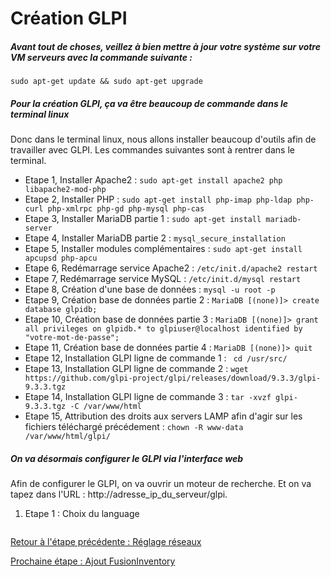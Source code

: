 # Création GLPI

##### Avant tout de choses, veillez à bien mettre à jour votre système sur votre VM serveurs avec la commande suivante :
```
sudo apt-get update && sudo apt-get upgrade
```

##### Pour la création GLPI, ça va être beaucoup de commande dans le terminal linux

Donc dans le terminal linux, nous allons installer beaucoup d'outils afin de travailler avec GLPI. Les commandes suivantes sont à rentrer dans le terminal.

* Etape 1, Installer Apache2 : ``` sudo apt-get install apache2 php libapache2-mod-php ```
* Etape 2, Installer PHP : ```sudo apt-get install php-imap php-ldap php-curl php-xmlrpc php-gd php-mysql php-cas ```
* Etape 3, Installer MariaDB partie 1 : ```sudo apt-get install mariadb-server```
* Etape 4, Installer MariaDB partie 2 : ```mysql_secure_installation```
* Etape 5, Installer modules complémentaires : ```sudo apt-get install apcupsd php-apcu```
* Etape 6, Redémarrage service Apache2 : ```/etc/init.d/apache2 restart```
* Etape 7, Redémarrage service MySQL : ```/etc/init.d/mysql restart```
* Etape 8, Création d'une base de données : ```mysql -u root -p```
* Etape 9, Création base de données partie 2 : ```MariaDB [(none)]> create database glpidb; ```
* Etape 10, Création base de données partie 3 : ```MariaDB [(none)]> grant all privileges on glpidb.* to glpiuser@localhost identified by "votre-mot-de-passe";```
* Etape 11, Création base de données partie 4 : ```MariaDB [(none)]> quit ``` 
* Etape 12, Installation GLPI ligne de commande 1 : ``` cd /usr/src/```
* Etape 13, Installation GLPI ligne de commande 2 : ```wget https://github.com/glpi-project/glpi/releases/download/9.3.3/glpi-9.3.3.tgz```
* Etape 14, Installation GLPI ligne de commande 3 : ```tar -xvzf glpi-9.3.3.tgz -C /var/www/html```
* Etape 15, Attribution des droits aux servers LAMP afin d'agir sur les fichiers téléchargé précédement :  ```chown -R www-data /var/www/html/glpi/ ```

##### On va désormais configurer le GLPI via l'interface web

Afin de configurer le GLPI, on va ouvrir un moteur de recherche. Et on va tapez dans l'URL : http://adresse_ip_du_serveur/glpi.

1. Etape 1 : Choix du language

![]()



[Retour à l'étape précédente : Réglage réseaux](https://github.com/kevinguyodo/Linux-deuxieme-annee/blob/main/TP1/R%C3%A9glages%20r%C3%A9seaux.md)

[Prochaine étape : Ajout FusionInventory](https://github.com/kevinguyodo/Linux-deuxieme-annee/blob/main/TP1/Ajout%20FusionInventory.md)

